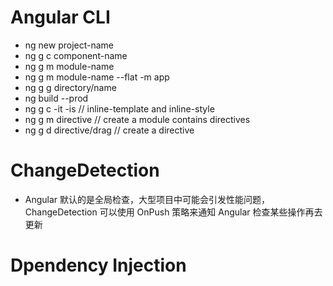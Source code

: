 # Angular CLI 
- ng new project-name
- ng g c component-name
- ng g m module-name
- ng g m module-name --flat -m app
- ng g g directory/name
- ng build --prod
- ng g c -it -is          // inline-template and inline-style
- ng g m directive        // create a module contains directives
- ng g d directive/drag   // create a directive



# ChangeDetection
- Angular 默认的是全局检查，大型项目中可能会引发性能问题，ChangeDetection 可以使用 OnPush 策略来通知 Angular 检查某些操作再去更新

# Dpendency Injection
